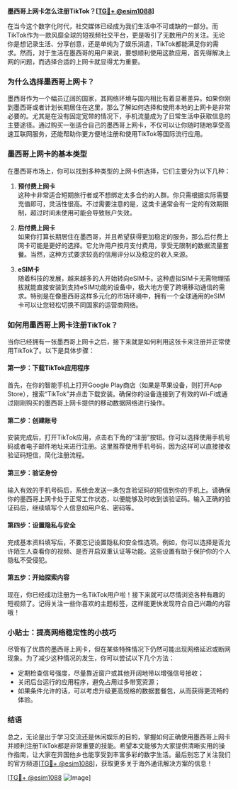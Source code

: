 **墨西哥上网卡怎么注册TikTok？[[TG💪+ @esim1088](https://t.me/s/esim1088)]**

在当今这个数字化时代，社交媒体已经成为我们生活中不可或缺的一部分。而TikTok作为一款风靡全球的短视频社交平台，更是吸引了无数用户的关注。无论你是想记录生活、分享创意，还是单纯为了娱乐消遣，TikTok都能满足你的需求。然而，对于生活在墨西哥的用户来说，要想顺利使用这款应用，首先得解决上网的问题，而选择合适的上网卡就显得尤为重要。

### **为什么选择墨西哥上网卡？**

墨西哥作为一个幅员辽阔的国家，其网络环境与国内相比有着显著差异。如果你刚到墨西哥或者计划长期居住在这里，那么了解如何选择和使用本地的上网卡是非常必要的。尤其是在没有固定宽带的情况下，手机流量成为了日常生活中获取信息的主要途径。通过购买一张适合自己的墨西哥上网卡，不仅可以让你随时随地享受高速互联网服务，还能帮助你更方便地注册和使用TikTok等国际流行应用。

### **墨西哥上网卡的基本类型**

在墨西哥市场上，你可以找到多种类型的上网卡供选择，它们主要分为以下几种：

1. **预付费上网卡**  
   这种卡非常适合短期旅行者或不想绑定太多合约的人群。你只需根据实际需要充值即可，灵活性很高。不过需要注意的是，这类卡通常会有一定的有效期限制，超过时间未使用可能会导致账户失效。

2. **后付费上网卡**  
   如果你打算长期居住在墨西哥，并且希望获得更加稳定的服务，那么后付费上网卡可能是更好的选择。它允许用户按月支付费用，享受无限制的数据流量套餐。当然，这种方式要求较高的信用评分以及稳定的收入来源。

3. **eSIM卡**  
   随着科技的发展，越来越多的人开始转向eSIM卡。这种虚拟SIM卡无需物理插拔就能直接安装到支持eSIM功能的设备中，极大地方便了跨境移动通信的需求。特别是在像墨西哥这样多元化的市场环境中，拥有一个全球通用的eSIM卡可以让您轻松切换不同国家的运营商网络。

### **如何用墨西哥上网卡注册TikTok？**

当你已经拥有一张墨西哥上网卡之后，接下来就是如何利用这张卡来注册并正常使用TikTok了。以下是具体步骤：

#### **第一步：下载TikTok应用程序**
首先，在你的智能手机上打开Google Play商店（如果是苹果设备，则打开App Store），搜索“TikTok”并点击下载安装。确保你的设备连接到了有效的Wi-Fi或通过刚刚购买的墨西哥上网卡提供的移动数据网络进行操作。

#### **第二步：创建账号**
安装完成后，打开TikTok应用，点击右下角的“注册”按钮。你可以选择使用手机号码或者电子邮件地址来进行注册。这里推荐使用手机号码，因为这样可以直接接收验证码短信，简化注册流程。

#### **第三步：验证身份**
输入有效的手机号码后，系统会发送一条包含验证码的短信到你的手机上。请确保你的墨西哥上网卡处于正常工作状态，以便能够及时收到该验证码。输入正确的验证码后，继续填写个人信息如用户名、密码等。

#### **第四步：设置隐私与安全**
完成基本资料填写后，不要忘记设置隐私和安全性选项。例如，你可以选择是否允许陌生人查看你的视频、是否开启双重认证等功能。这些设置有助于保护你的个人隐私不受侵犯。

#### **第五步：开始探索内容**
现在，你已经成功注册为一名TikTok用户啦！接下来就可以尽情浏览各种有趣的短视频了。记得关注一些你喜欢的主题标签，这样能更快发现符合自己兴趣的内容哦！

### **小贴士：提高网络稳定性的小技巧**

尽管有了优质的墨西哥上网卡，但在某些特殊情况下仍然可能出现网络延迟或断网现象。为了减少这种情况的发生，你可以尝试以下几个方法：

- 定期检查信号强度，尽量靠近窗户或其他开阔地带以增强信号接收；
- 关闭后台运行的应用程序，避免占用过多带宽资源；
- 如果条件允许的话，可以考虑升级更高规格的数据套餐包，从而获得更流畅的体验。

### **结语**

总之，无论是出于学习交流还是休闲娱乐的目的，掌握如何正确使用墨西哥上网卡并顺利注册TikTok都是非常重要的技能。希望本文能够为大家提供清晰实用的操作指南，让大家在异国他乡也能享受到丰富多彩的数字生活。最后别忘了关注我们的官方频道[[TG💪+ @esim1088](https://t.me/s/esim1088)]，获取更多关于海外通讯解决方案的信息！

[[TG💪+ @esim1088](https://t.me/s/esim1088) ![Image](https://i.postimg.cc/4NQfJmqS/Snipaste-2025-05-13-00-14-12.png)]